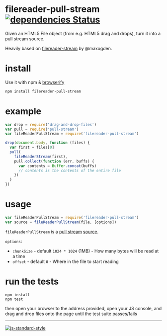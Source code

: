 # filereader-pull-stream [![dependencies Status](https://david-dm.org/tableflip/filereader-pull-stream/status.svg)](https://david-dm.org/tableflip/filereader-pull-stream)

Given an HTML5 File object (from e.g. HTML5 drag and drops), turn it into a pull stream source.

Heavily based on [filereader-stream](https://github.com/maxogden/filereader-stream) by @maxogden.

# install

Use it with npm & [browserify](https://github.com/substack/node-browserify)

```bash
npm install filereader-pull-stream
```

# example

```js
var drop = require('drag-and-drop-files')
var pull = require('pull-stream')
var fileReaderPullStream = require('filereader-pull-stream')

drop(document.body, function (files) {
  var first = files[0]
  pull(
    fileReaderStream(first),
    pull.collect(function (err, buffs) {
      var contents = Buffer.concat(buffs)
      // contents is the contents of the entire file
    })
  )
})

```

# usage

```js
var fileReaderPullStream = require('filereader-pull-stream')
var source = fileReaderPullStream(file, [options])
```

`fileReaderPullStream` is a [pull stream](https://github.com/pull-stream/pull-stream) [source](https://github.com/pull-stream/pull-stream#source-aka-readable).

`options`:

* `chunkSize` - default `1024 * 1024` (1MB) - How many bytes will be read at a time
* `offset` - default `0` - Where in the file to start reading

# run the tests

```
npm install
npm test
```

then open your browser to the address provided, open your JS console, and drag and drop files onto the page until the test suite passes/fails

---

[![js-standard-style](https://cdn.rawgit.com/feross/standard/master/badge.svg)](https://github.com/feross/standard)
